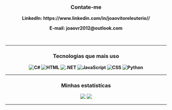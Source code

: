 <div align="center" style="font-weight: bold">
  <h3>
    <b>Contate-me</b>
  </h3>
  <p><b>LinkedIn:<//b> https://www.linkedin.com/in/joaovitoreleuterio//</p>
  <p><b>E-mail:</b> joaovr2012@outlook.com</p>
 </div>
<br/>
<hr/>
<div align="center">
  <h3>
    <b>Tecnologias que mais uso</b>
  </h3>
  <p>
    <img title="C#" src="https://img.shields.io/badge/C%23-239120?style=for-the-badge&logo=c-sharp&logoColor=white"/>
    <img title="HTML" src="https://img.shields.io/badge/HTML-239120?style=for-the-badge&logo=html5&logoColor=white"/>
    <img title=".NET" src="https://img.shields.io/badge/.NET-5C2D91?style=for-the-badge&logo=.net&logoColor=white"/>
    <img title="JavaScript" src="https://img.shields.io/badge/JavaScript-F7DF1E?style=for-the-badge&logo=javascript&logoColor=black"/>
    <img title="CSS" src="https://img.shields.io/badge/CSS3-1572B6?style=for-the-badge&logo=css3&logoColor=white"/>
    <img title="Python" src="https://img.shields.io/badge/Python-14354C?style=for-the-badge&logo=python&logoColor=white"/>
  </p>
</div>
<hr/>
<div align="center">
  <h3>
    <b>Minhas estatistícas</b>
  </h3>
  <img src="https://github-readme-stats.vercel.app/api/top-langs/?username=anuraghazra&layout=compact"/>
  <img src="https://github-readme-stats.vercel.app/api?username=eleuteriojv&show_icons=true&theme=dracula"/>
</div>
<hr/>
</div>

